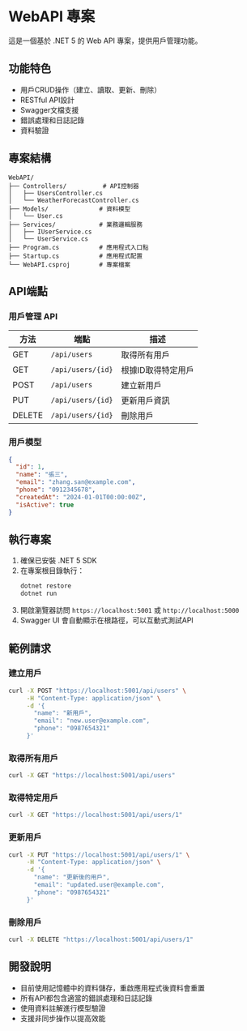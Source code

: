 # WebAPI 專案

這是一個基於 .NET 5 的 Web API 專案，提供用戶管理功能。

## 功能特色

- 用戶CRUD操作（建立、讀取、更新、刪除）
- RESTful API設計
- Swagger文檔支援
- 錯誤處理和日誌記錄
- 資料驗證

## 專案結構

```
WebAPI/
├── Controllers/          # API控制器
│   ├── UsersController.cs
│   └── WeatherForecastController.cs
├── Models/              # 資料模型
│   └── User.cs
├── Services/            # 業務邏輯服務
│   ├── IUserService.cs
│   └── UserService.cs
├── Program.cs           # 應用程式入口點
├── Startup.cs           # 應用程式配置
└── WebAPI.csproj        # 專案檔案
```

## API端點

### 用戶管理 API

| 方法 | 端點 | 描述 |
|------|------|------|
| GET | `/api/users` | 取得所有用戶 |
| GET | `/api/users/{id}` | 根據ID取得特定用戶 |
| POST | `/api/users` | 建立新用戶 |
| PUT | `/api/users/{id}` | 更新用戶資訊 |
| DELETE | `/api/users/{id}` | 刪除用戶 |

### 用戶模型

```json
{
  "id": 1,
  "name": "張三",
  "email": "zhang.san@example.com",
  "phone": "0912345678",
  "createdAt": "2024-01-01T00:00:00Z",
  "isActive": true
}
```

## 執行專案

1. 確保已安裝 .NET 5 SDK
2. 在專案根目錄執行：
   ```bash
   dotnet restore
   dotnet run
   ```
3. 開啟瀏覽器訪問 `https://localhost:5001` 或 `http://localhost:5000`
4. Swagger UI 會自動顯示在根路徑，可以互動式測試API

## 範例請求

### 建立用戶
```bash
curl -X POST "https://localhost:5001/api/users" \
     -H "Content-Type: application/json" \
     -d '{
       "name": "新用戶",
       "email": "new.user@example.com",
       "phone": "0987654321"
     }'
```

### 取得所有用戶
```bash
curl -X GET "https://localhost:5001/api/users"
```

### 取得特定用戶
```bash
curl -X GET "https://localhost:5001/api/users/1"
```

### 更新用戶
```bash
curl -X PUT "https://localhost:5001/api/users/1" \
     -H "Content-Type: application/json" \
     -d '{
       "name": "更新後的用戶",
       "email": "updated.user@example.com",
       "phone": "0987654321"
     }'
```

### 刪除用戶
```bash
curl -X DELETE "https://localhost:5001/api/users/1"
```

## 開發說明

- 目前使用記憶體中的資料儲存，重啟應用程式後資料會重置
- 所有API都包含適當的錯誤處理和日誌記錄
- 使用資料註解進行模型驗證
- 支援非同步操作以提高效能 